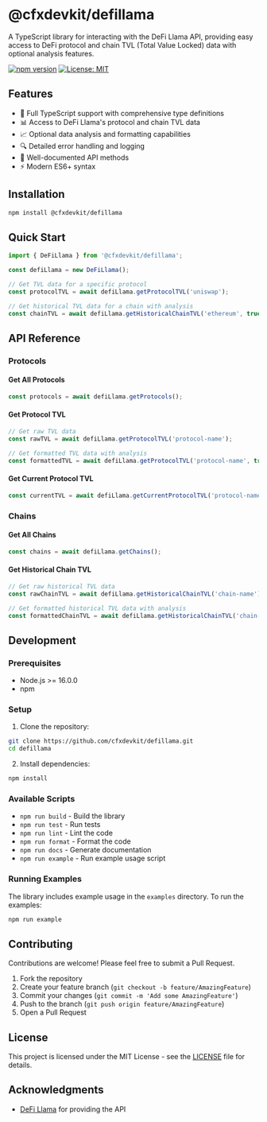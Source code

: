 # @cfxdevkit/defillama

A TypeScript library for interacting with the DeFi Llama API, providing easy access to DeFi protocol and chain TVL (Total Value Locked) data with optional analysis features.

[![npm version](https://badge.fury.io/js/@cfxdevkit%2Fdefillama.svg)](https://www.npmjs.com/package/@cfxdevkit/defillama)
[![License: MIT](https://img.shields.io/badge/License-MIT-yellow.svg)](https://opensource.org/licenses/MIT)

## Features

- 🚀 Full TypeScript support with comprehensive type definitions
- 📊 Access to DeFi Llama's protocol and chain TVL data
- 📈 Optional data analysis and formatting capabilities
- 🔍 Detailed error handling and logging
- 📝 Well-documented API methods
- ⚡ Modern ES6+ syntax

## Installation

```bash
npm install @cfxdevkit/defillama
```

## Quick Start

```typescript
import { DeFiLlama } from '@cfxdevkit/defillama';

const defiLlama = new DeFiLlama();

// Get TVL data for a specific protocol
const protocolTVL = await defiLlama.getProtocolTVL('uniswap');

// Get historical TVL data for a chain with analysis
const chainTVL = await defiLlama.getHistoricalChainTVL('ethereum', true);
```

## API Reference

### Protocols

#### Get All Protocols
```typescript
const protocols = await defiLlama.getProtocols();
```

#### Get Protocol TVL
```typescript
// Get raw TVL data
const rawTVL = await defiLlama.getProtocolTVL('protocol-name');

// Get formatted TVL data with analysis
const formattedTVL = await defiLlama.getProtocolTVL('protocol-name', true);
```

#### Get Current Protocol TVL
```typescript
const currentTVL = await defiLlama.getCurrentProtocolTVL('protocol-name');
```

### Chains

#### Get All Chains
```typescript
const chains = await defiLlama.getChains();
```

#### Get Historical Chain TVL
```typescript
// Get raw historical TVL data
const rawChainTVL = await defiLlama.getHistoricalChainTVL('chain-name');

// Get formatted historical TVL data with analysis
const formattedChainTVL = await defiLlama.getHistoricalChainTVL('chain-name', true);
```

## Development

### Prerequisites

- Node.js >= 16.0.0
- npm

### Setup

1. Clone the repository:
```bash
git clone https://github.com/cfxdevkit/defillama.git
cd defillama
```

2. Install dependencies:
```bash
npm install
```

### Available Scripts

- `npm run build` - Build the library
- `npm run test` - Run tests
- `npm run lint` - Lint the code
- `npm run format` - Format the code
- `npm run docs` - Generate documentation
- `npm run example` - Run example usage script

### Running Examples

The library includes example usage in the `examples` directory. To run the examples:

```bash
npm run example
```

## Contributing

Contributions are welcome! Please feel free to submit a Pull Request.

1. Fork the repository
2. Create your feature branch (`git checkout -b feature/AmazingFeature`)
3. Commit your changes (`git commit -m 'Add some AmazingFeature'`)
4. Push to the branch (`git push origin feature/AmazingFeature`)
5. Open a Pull Request

## License

This project is licensed under the MIT License - see the [LICENSE](LICENSE) file for details.

## Acknowledgments

- [DeFi Llama](https://defillama.com/) for providing the API
